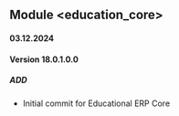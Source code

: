## Module <education_core>

#### 03.12.2024
#### Version 18.0.1.0.0
##### ADD
- Initial commit for Educational ERP Core

